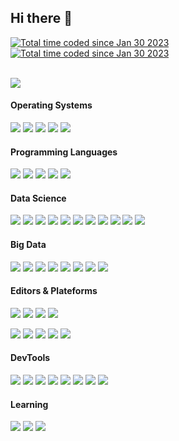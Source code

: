 ## **Hi there** 👋

<a href="https://www.linkedin.com/in/xadrien/"><img src="https://img.shields.io/badge/-0A66C2?style=flat&logo=linkedin&logoColor=white" alt="Total time coded since Jan 30 2023" /></a><a>  </a><a href="https://wakatime.com/@54d99f29-75b1-48c3-a9ec-a4132e114e56"><img src="https://wakatime.com/badge/user/54d99f29-75b1-48c3-a9ec-a4132e114e56.svg" alt="Total time coded since Jan 30 2023" /></a>

<br/>
<a href="https://wakatime.com/@54d99f29-75b1-48c3-a9ec-a4132e114e56"><img src="https://wakatime.com/share/@ADkernx/f07de5dc-110e-463d-895a-6342b09a3273.svg" /></a>

<br/>

#### **Operating Systems**

<img src="https://img.shields.io/badge/Darwin-000000?style=flat&logo=apple&logoColor=white"/><a>  </a><img src="https://img.shields.io/badge/Ubuntu-E95420?style=flat&logo=ubuntu&logoColor=white"/><a>  </a><img src="https://img.shields.io/badge/Red_Hat-EE0000?style=flat&logo=redhat&logoColor=white"/><a>  </a><img src="https://img.shields.io/badge/Alpine_Linux-0D597F?style=flat&logo=alpinelinux&logoColor=white"/><a>  </a><img src="https://img.shields.io/badge/Debian-A81D33?style=flat&logo=debian&logoColor=white"/>

#### **Programming Languages**

<img src="https://img.shields.io/badge/Python3-0277BD?style=flat&logo=python&logoColor=white" /><a>  </a><img src="https://img.shields.io/badge/Bash-424242?style=flat&logo=gnubash&logoColor=white" /><a>  </a><img src="https://img.shields.io/badge/SQL/NoSQL-E91E63?style=flat&logo=amazondynamodb&logoColor=white" /><a>  </a><img src="https://img.shields.io/badge/R-3776AB?style=flat&logo=r&logoColor=white" /><a>  </a><img src="https://img.shields.io/badge/Scala-CB171E?style=flat&logo=scala&logoColor=white" />

#### **Data Science**

<img src="https://img.shields.io/badge/Pandas-150458?style=flat&logo=pandas&logoColor=white"/><a>  </a><img src="https://img.shields.io/badge/NumPy-013243?style=flat&logo=numpy&logoColor=white"/><a>  </a><img src="https://img.shields.io/badge/Polars-CD792C?style=flat&logo=polars&logoColor=white"/><a>  </a><img src="https://img.shields.io/badge/SciPy-8CAAE6?style=flat&logo=scipy&logoColor=white"/><a>  </a><img src="https://img.shields.io/badge/Scikit_Learn-F7931E?style=flat&logo=scikitlearn&logoColor=white"/><a>  </a><img src="https://img.shields.io/badge/Keras-D00000?style=flat&logo=keras&logoColor=white"/><a>  </a><img src="https://img.shields.io/badge/MLFlow-0194E2?style=flat&logo=mlflow&logoColor=white"/><a>  </a><img src="https://img.shields.io/badge/PyTorch-EE4C2C?style=flat&logo=pytorch&logoColor=white"/><a>  </a><img src="https://img.shields.io/badge/pytest-0A9EDC?style=flat&logo=pytest&logoColor=white"/><a>  </a><img src="https://img.shields.io/badge/Folium-77B829?style=flat&logo=folium&logoColor=white"/><a>  </a><img src="https://img.shields.io/badge/Plotly-3F4F75?style=flat&logo=plotly&logoColor=white"/>

#### **Big Data**

<img src="https://img.shields.io/badge/Spark-E25A1C?style=flat&logo=apachespark&logoColor=white"/><a>  </a><img src="https://img.shields.io/badge/Hive-FBC02D?style=flat&logo=apachehive&logoColor=white"/><a>  </a><img src="https://img.shields.io/badge/HDFS-66CCFF?style=flat&logo=apachehadoop&logoColor=white"/><a>  </a><img src="https://img.shields.io/badge/Kafka-231F20?style=flat&logo=apachekafka&logoColor=white"/><a>  </a><img src="https://img.shields.io/badge/Oracle-F80000?style=flat&logo=oracle&logoColor=white"/><a>  </a><img src="https://img.shields.io/badge/Cassandra-1287B1?style=flat&logo=apachecassandra&logoColor=white"/><a>  </a><img src="https://img.shields.io/badge/MongoDB-47A248?style=flat&logo=mongodb&logoColor=white"/><a>  </a><img src="https://img.shields.io/badge/AirFlow-017CEE?style=flat&logo=apacheairflow&logoColor=white"/>

#### **Editors & Plateforms**

<img src="https://img.shields.io/badge/VS_Code-007ACC?style=flat&logo=visualstudiocode&logoColor=white"/><a>  </a><img src="https://img.shields.io/badge/Jupyter-F37626?style=flat&logo=jupyter&logoColor=white"/><a>  </a><img src="https://img.shields.io/badge/Vim-019733?style=flat&logo=vim&logoColor=white"/><a>  </a><img src="https://img.shields.io/badge/Sublime-FF9800?style=flat&logo=sublimetext&logoColor=white"/><a>  </a>

<img src="https://img.shields.io/badge/DevContainers-333333?style=flat&logo=linuxcontainers&logoColor=white"/><a>  </a><img src="https://img.shields.io/badge/Docker-2496ED?style=flat&logo=docker&logoColor=white"/><a>  </a><img src="https://img.shields.io/badge/AWS_EC2-FF9900?style=flat&logo=amazonec2&logoColor=white"/><a>  </a><img src="https://img.shields.io/badge/Dataiku-2AB1AC?style=flat&logo=dataiku&logoColor=white"/><a>  </a><img src="https://img.shields.io/badge/Google_Colab-F9AB00?style=flat&logo=googlecolab&logoColor=white"/>

#### **DevTools**

<img src="https://img.shields.io/badge/GNU_Terminal-241F31?style=flat&logo=gnometerminal&logoColor=white"/><a>  </a><img src="https://img.shields.io/badge/iTerm2-000000?style=flat&logo=iterm2&logoColor=white"/><a>  </a><img src="https://img.shields.io/badge/Git-F05032?style=flat&logo=git&logoColor=white"/><a>  </a><img src="https://img.shields.io/badge/DVC-13ADC7?style=flat&logo=dvc&logoColor=white"/><a>  </a><img src="https://img.shields.io/badge/Github-181717?style=flat&logo=github&logoColor=white"/><a>  </a><img src="https://img.shields.io/badge/Bitbucket-0052CC?style=flat&logo=bitbucket&logoColor=white"/><a>  </a><img src="https://img.shields.io/badge/JFrog-41BF47?style=flat&logo=jfrog&logoColor=white"/><a>  </a><img src="https://img.shields.io/badge/Jenkins-D24939?style=flat&logo=jenkins&logoColor=white"/>

#### **Learning**

<img src="https://img.shields.io/badge/Rust-000000?style=flat&logo=rust&logoColor=white"/><a>  </a><img src="https://img.shields.io/badge/AWS-232F3E?style=flat&logo=amazonaws&logoColor=white"/><a>  </a><img src="https://img.shields.io/badge/Ansible-EE0000?style=flat&logo=ansible&logoColor=white"/>

